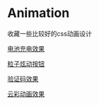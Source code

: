 # Animation
收藏一些比较好的css动画设计

[电池充电效果](https://github.com/JferLao/Animation/blob/master/battery.html)

[粒子炫动按钮](https://github.com/JferLao/Animation/blob/master/button.html)

[验证码效果](https://github.com/JferLao/Animation/blob/master/%E9%AA%8C%E8%AF%81%E7%A0%81.html)

[云彩动画效果](https://github.com/JferLao/Animation/blob/master/cloud.html)

